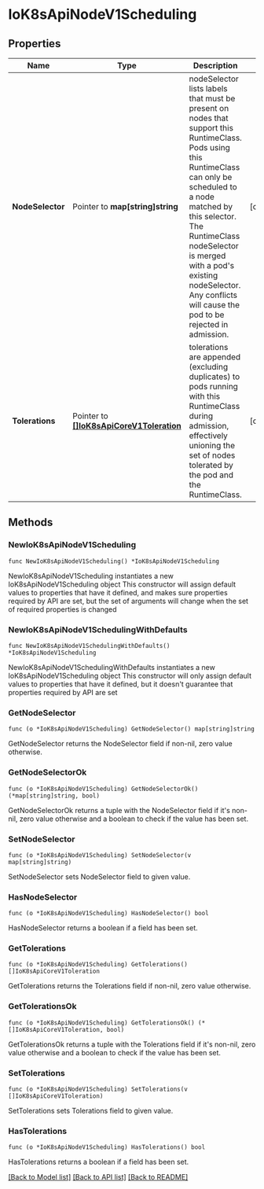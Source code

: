# IoK8sApiNodeV1Scheduling

## Properties

Name | Type | Description | Notes
------------ | ------------- | ------------- | -------------
**NodeSelector** | Pointer to **map[string]string** | nodeSelector lists labels that must be present on nodes that support this RuntimeClass. Pods using this RuntimeClass can only be scheduled to a node matched by this selector. The RuntimeClass nodeSelector is merged with a pod&#39;s existing nodeSelector. Any conflicts will cause the pod to be rejected in admission. | [optional] 
**Tolerations** | Pointer to [**[]IoK8sApiCoreV1Toleration**](IoK8sApiCoreV1Toleration.md) | tolerations are appended (excluding duplicates) to pods running with this RuntimeClass during admission, effectively unioning the set of nodes tolerated by the pod and the RuntimeClass. | [optional] 

## Methods

### NewIoK8sApiNodeV1Scheduling

`func NewIoK8sApiNodeV1Scheduling() *IoK8sApiNodeV1Scheduling`

NewIoK8sApiNodeV1Scheduling instantiates a new IoK8sApiNodeV1Scheduling object
This constructor will assign default values to properties that have it defined,
and makes sure properties required by API are set, but the set of arguments
will change when the set of required properties is changed

### NewIoK8sApiNodeV1SchedulingWithDefaults

`func NewIoK8sApiNodeV1SchedulingWithDefaults() *IoK8sApiNodeV1Scheduling`

NewIoK8sApiNodeV1SchedulingWithDefaults instantiates a new IoK8sApiNodeV1Scheduling object
This constructor will only assign default values to properties that have it defined,
but it doesn't guarantee that properties required by API are set

### GetNodeSelector

`func (o *IoK8sApiNodeV1Scheduling) GetNodeSelector() map[string]string`

GetNodeSelector returns the NodeSelector field if non-nil, zero value otherwise.

### GetNodeSelectorOk

`func (o *IoK8sApiNodeV1Scheduling) GetNodeSelectorOk() (*map[string]string, bool)`

GetNodeSelectorOk returns a tuple with the NodeSelector field if it's non-nil, zero value otherwise
and a boolean to check if the value has been set.

### SetNodeSelector

`func (o *IoK8sApiNodeV1Scheduling) SetNodeSelector(v map[string]string)`

SetNodeSelector sets NodeSelector field to given value.

### HasNodeSelector

`func (o *IoK8sApiNodeV1Scheduling) HasNodeSelector() bool`

HasNodeSelector returns a boolean if a field has been set.

### GetTolerations

`func (o *IoK8sApiNodeV1Scheduling) GetTolerations() []IoK8sApiCoreV1Toleration`

GetTolerations returns the Tolerations field if non-nil, zero value otherwise.

### GetTolerationsOk

`func (o *IoK8sApiNodeV1Scheduling) GetTolerationsOk() (*[]IoK8sApiCoreV1Toleration, bool)`

GetTolerationsOk returns a tuple with the Tolerations field if it's non-nil, zero value otherwise
and a boolean to check if the value has been set.

### SetTolerations

`func (o *IoK8sApiNodeV1Scheduling) SetTolerations(v []IoK8sApiCoreV1Toleration)`

SetTolerations sets Tolerations field to given value.

### HasTolerations

`func (o *IoK8sApiNodeV1Scheduling) HasTolerations() bool`

HasTolerations returns a boolean if a field has been set.


[[Back to Model list]](../README.md#documentation-for-models) [[Back to API list]](../README.md#documentation-for-api-endpoints) [[Back to README]](../README.md)


